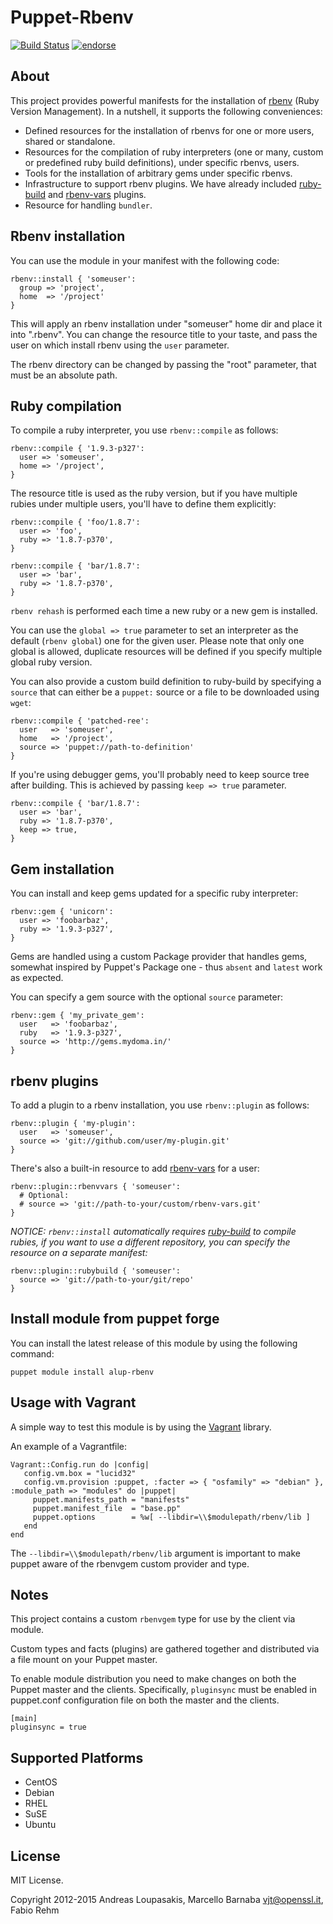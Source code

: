 # Puppet-Rbenv

[![Build Status](https://secure.travis-ci.org/alup/puppet-rbenv.png?branch=master)](http://travis-ci.org/alup/puppet-rbenv)
[![endorse](http://api.coderwall.com/alup/endorsecount.png)](http://coderwall.com/alup)

## About

This project provides powerful manifests for the installation of
[rbenv](https://github.com/sstephenson/rbenv) (Ruby Version Management).
In a nutshell, it supports the following conveniences:

* Defined resources for the installation of rbenvs for one or more users, shared or standalone.
* Resources for the compilation of ruby interpreters (one or many, custom or predefined ruby build definitions), under specific rbenvs, users.
* Tools for the installation of arbitrary gems under specific rbenvs.
* Infrastructure to support rbenv plugins. We have already included [ruby-build](https://github.com/sstephenson/ruby-build) and [rbenv-vars](https://github.com/sstephenson/rbenv-vars) plugins.
* Resource for handling `bundler`.

## Rbenv installation

You can use the module in your manifest with the following code:

```
rbenv::install { 'someuser':
  group => 'project',
  home  => '/project'
}
```

This will apply an rbenv installation under "someuser" home dir
and place it into ".rbenv". You can change the resource title to
your taste, and pass the user on which install rbenv using the
`user` parameter.

The rbenv directory can be changed by passing the "root" parameter,
that must be an absolute path.

## Ruby compilation

To compile a ruby interpreter, you use `rbenv::compile` as follows:

```
rbenv::compile { '1.9.3-p327':
  user => 'someuser',
  home => '/project',
}
```

The resource title is used as the ruby version, but if you have
multiple rubies under multiple users, you'll have to define them
explicitly:

```
rbenv::compile { 'foo/1.8.7':
  user => 'foo',
  ruby => '1.8.7-p370',
}

rbenv::compile { 'bar/1.8.7':
  user => 'bar',
  ruby => '1.8.7-p370',
}
```

`rbenv rehash` is performed each time a new ruby or a new gem is
installed.

You can use the `global => true` parameter to set an interpreter as the
default (`rbenv global`) one for the given user. Please note that only one global
is allowed, duplicate resources will be defined if you specify
multiple global ruby version.

You can also provide a custom build definition to ruby-build by
specifying a `source` that can either be a `puppet:` source or
a file to be downloaded using `wget`:

```
rbenv::compile { 'patched-ree':
  user   => 'someuser',
  home   => '/project',
  source => 'puppet://path-to-definition'
}
```

If you're using debugger gems, you'll probably need to keep source tree after building.
This is achieved by passing `keep => true` parameter.

```
rbenv::compile { 'bar/1.8.7':
  user => 'bar',
  ruby => '1.8.7-p370',
  keep => true,
}
```

## Gem installation

You can install and keep gems updated for a specific ruby interpreter:

```
rbenv::gem { 'unicorn':
  user => 'foobarbaz',
  ruby => '1.9.3-p327',
}
```

Gems are handled using a custom Package provider that handles gems,
somewhat inspired by Puppet's Package one - thus `absent` and `latest`
work as expected.

You can specify a gem source with the optional `source` parameter:

```
rbenv::gem { 'my_private_gem':
  user   => 'foobarbaz',
  ruby   => '1.9.3-p327',
  source => 'http://gems.mydoma.in/'
}
```

## rbenv plugins

To add a plugin to a rbenv installation, you use `rbenv::plugin` as follows:

```
rbenv::plugin { 'my-plugin':
  user   => 'someuser',
  source => 'git://github.com/user/my-plugin.git'
}
```

There's also a built-in resource to add [rbenv-vars](https://github.com/sstephenson/rbenv-vars)
for a user:

```
rbenv::plugin::rbenvvars { 'someuser':
  # Optional:
  # source => 'git://path-to-your/custom/rbenv-vars.git'
}
```

*NOTICE: `rbenv::install` automatically requires [ruby-build](https://github.com/sstephenson/ruby-build)
to compile rubies, if you want to use a different repository, you can specify
the resource on a separate manifest:*

```
rbenv::plugin::rubybuild { 'someuser':
  source => 'git://path-to-your/git/repo'
}
```

## Install module from puppet forge

You can install the latest release of this module by using the following
command:

```
puppet module install alup-rbenv
```

## Usage with Vagrant

A simple way to test this module is by using the
[Vagrant](http://http://vagrantup.com/) library.

An example of a Vagrantfile:

```
Vagrant::Config.run do |config|
   config.vm.box = "lucid32"
   config.vm.provision :puppet, :facter => { "osfamily" => "debian" }, :module_path => "modules" do |puppet|
     puppet.manifests_path = "manifests"
     puppet.manifest_file  = "base.pp"
     puppet.options        = %w[ --libdir=\\$modulepath/rbenv/lib ]
   end
end
```

The `--libdir=\\$modulepath/rbenv/lib` argument is important to make
puppet aware of the rbenvgem custom provider and type.


## Notes

This project contains a custom `rbenvgem` type for use by the client via module.

Custom types and facts (plugins) are gathered together and distributed via a file mount on
your Puppet master.

To enable module distribution you need to make changes on both the Puppet master and the clients.
Specifically, `pluginsync` must be enabled in puppet.conf configuration file on both the master and the clients.

```
[main]
pluginsync = true
```

## Supported Platforms

* CentOS
* Debian
* RHEL
* SuSE
* Ubuntu

## License

MIT License.

Copyright 2012-2015 Andreas Loupasakis, Marcello Barnaba <vjt@openssl.it>, Fabio Rehm
